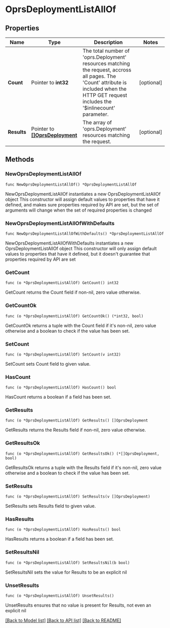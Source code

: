 # OprsDeploymentListAllOf

## Properties

Name | Type | Description | Notes
------------ | ------------- | ------------- | -------------
**Count** | Pointer to **int32** | The total number of &#39;oprs.Deployment&#39; resources matching the request, accross all pages. The &#39;Count&#39; attribute is included when the HTTP GET request includes the &#39;$inlinecount&#39; parameter. | [optional] 
**Results** | Pointer to [**[]OprsDeployment**](OprsDeployment.md) | The array of &#39;oprs.Deployment&#39; resources matching the request. | [optional] 

## Methods

### NewOprsDeploymentListAllOf

`func NewOprsDeploymentListAllOf() *OprsDeploymentListAllOf`

NewOprsDeploymentListAllOf instantiates a new OprsDeploymentListAllOf object
This constructor will assign default values to properties that have it defined,
and makes sure properties required by API are set, but the set of arguments
will change when the set of required properties is changed

### NewOprsDeploymentListAllOfWithDefaults

`func NewOprsDeploymentListAllOfWithDefaults() *OprsDeploymentListAllOf`

NewOprsDeploymentListAllOfWithDefaults instantiates a new OprsDeploymentListAllOf object
This constructor will only assign default values to properties that have it defined,
but it doesn't guarantee that properties required by API are set

### GetCount

`func (o *OprsDeploymentListAllOf) GetCount() int32`

GetCount returns the Count field if non-nil, zero value otherwise.

### GetCountOk

`func (o *OprsDeploymentListAllOf) GetCountOk() (*int32, bool)`

GetCountOk returns a tuple with the Count field if it's non-nil, zero value otherwise
and a boolean to check if the value has been set.

### SetCount

`func (o *OprsDeploymentListAllOf) SetCount(v int32)`

SetCount sets Count field to given value.

### HasCount

`func (o *OprsDeploymentListAllOf) HasCount() bool`

HasCount returns a boolean if a field has been set.

### GetResults

`func (o *OprsDeploymentListAllOf) GetResults() []OprsDeployment`

GetResults returns the Results field if non-nil, zero value otherwise.

### GetResultsOk

`func (o *OprsDeploymentListAllOf) GetResultsOk() (*[]OprsDeployment, bool)`

GetResultsOk returns a tuple with the Results field if it's non-nil, zero value otherwise
and a boolean to check if the value has been set.

### SetResults

`func (o *OprsDeploymentListAllOf) SetResults(v []OprsDeployment)`

SetResults sets Results field to given value.

### HasResults

`func (o *OprsDeploymentListAllOf) HasResults() bool`

HasResults returns a boolean if a field has been set.

### SetResultsNil

`func (o *OprsDeploymentListAllOf) SetResultsNil(b bool)`

 SetResultsNil sets the value for Results to be an explicit nil

### UnsetResults
`func (o *OprsDeploymentListAllOf) UnsetResults()`

UnsetResults ensures that no value is present for Results, not even an explicit nil

[[Back to Model list]](../README.md#documentation-for-models) [[Back to API list]](../README.md#documentation-for-api-endpoints) [[Back to README]](../README.md)


